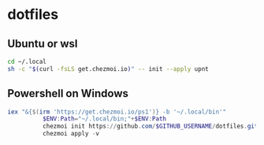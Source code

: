 # dotfiles
## Ubuntu or wsl
```bash
cd ~/.local
sh -c "$(curl -fsLS get.chezmoi.io)" -- init --apply upnt
```

## Powershell on Windows
```powershell
iex "&{$(irm 'https://get.chezmoi.io/ps1')} -b '~/.local/bin'"
          $ENV:Path="~/.local/bin;"+$ENV:Path
          chezmoi init https://github.com/$GITHUB_USERNAME/dotfiles.git
          chezmoi apply -v
```
